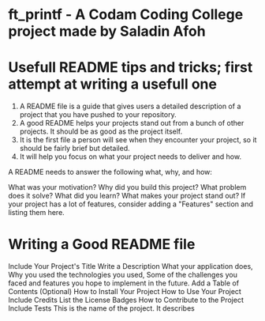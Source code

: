 # ft_printf - A Codam Coding College project made by Saladin Afoh

# Usefull README tips and tricks; first attempt at writing a usefull one
1. A README file is a guide that gives users a detailed description
	of a project that you have pushed to your repository.
2. A good README helps your projects stand out from a bunch of other 
	projects. It should be as good as the project itself.
3. It is the first file a person will see when they encounter your project,
	so it should be fairly brief but detailed.
4. It will help you focus on what your project needs to deliver and how.

A README needs to answer the following what, why, and how:

What was your motivation?
Why did you build this project?
What problem does it solve?
What did you learn?
What makes your project stand out? 
If your project has a lot of features, 
consider adding a "Features" section and listing them here.

# Writing a Good README file
Include Your Project's Title
Write a Description
	What your application does,
	Why you used the technologies you used,
	Some of the challenges you faced and features you hope to implement in the future.
Add a Table of Contents (Optional)
How to Install Your Project
How to Use Your Project
Include Credits
List the License
Badges
How to Contribute to the Project
Include Tests
This is the name of the project. It describes
